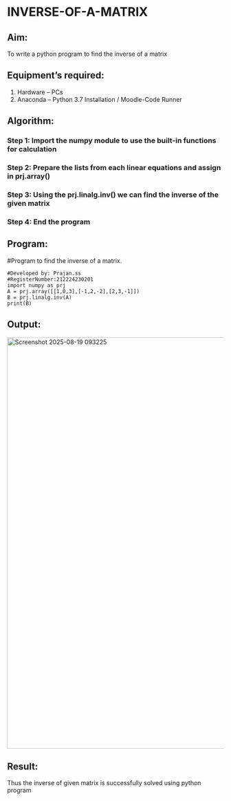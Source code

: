 # INVERSE-OF-A-MATRIX
## Aim:
To write a python program to find the inverse of a matrix
## Equipment’s required:
1. 	Hardware – PCs
2. 	Anaconda – Python 3.7 Installation / Moodle-Code Runner
## Algorithm:
### Step 1: Import the numpy module to use the built-in functions for calculation
### Step 2: Prepare the lists from each linear equations and assign in prj.array()
### Step 3: Using the prj.linalg.inv() we can find the inverse of the given matrix
### Step 4: End the program
## Program:
#Program to find the inverse of a matrix.
```
#Developed by: Prajan.ss
#RegisterNumber:212224230201
import numpy as prj
A = prj.array([[1,0,3],[-1,2,-2],[2,3,-1]])
B = prj.linalg.inv(A)
print(B)
```
## Output:
<img width="1394" height="956" alt="Screenshot 2025-08-19 093225" src="https://github.com/user-attachments/assets/45caf921-a6ff-48bf-8596-a4a288539f9a" />

## Result:
Thus the inverse of given matrix is successfully solved using python program


